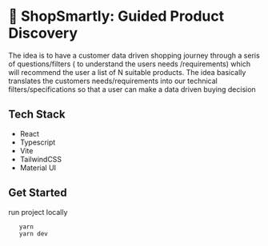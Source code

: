 # 🛒 ShopSmartly: Guided Product Discovery

The idea is to have a customer data driven shopping journey through a seris of
questions/filters ( to understand the users needs /requirements) which will
recommend the user a list of N suitable products. The idea basically translates
the customers needs/requirements into our technical filters/specifications so
that a user can make a data driven buying decision

## Tech Stack

- React
- Typescript
- Vite
- TailwindCSS
- Material UI

## Get Started

run project locally

```
   yarn
   yarn dev
```
